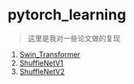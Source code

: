 # pytorch_learning
> 这里是我对一些论文做的复现  
1. <a href =https://github.com/karlmaji/pytorch_learning/Swin_transformer论文复现.ipynb>Swin_Transformer </a>  
2. <a href =https://github.com/karlmaji/pytorch_learning/blob/master/ShuffleNetV1.ipynb>ShuffleNetV1 </a>
3. <a href =https://github.com/karlmaji/pytorch_learning/blob/master/ShuffleNetV2.ipynb>ShuffleNetV2 </a>

